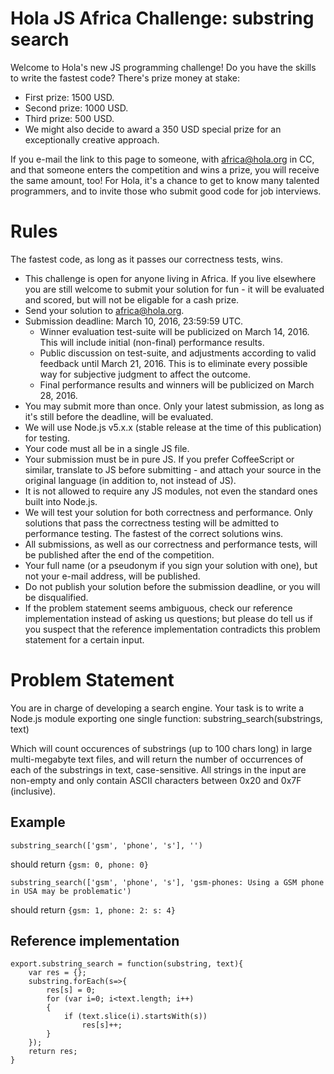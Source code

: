 # Hola JS Africa Challenge: substring search

Welcome to Hola's new JS programming challenge! Do you have the skills to write the fastest code? There's prize money at stake:

* First prize: 1500 USD.
* Second prize: 1000 USD.
* Third prize: 500 USD.
* We might also decide to award a 350 USD special prize for an exceptionally creative approach.

If you e-mail the link to this page to someone, with africa@hola.org in CC, and that someone enters the competition and wins a prize, you will receive the same amount, too!
For Hola, it's a chance to get to know many talented programmers, and to invite those who submit good code for job interviews.

# Rules

The fastest code, as long as it passes our correctness tests, wins.

* This challenge is open for anyone living in Africa.
  If you live elsewhere you are still
  welcome to submit your solution for fun - it will be evaluated and scored,
  but will not be eligable for a cash prize.
* Send your solution to africa@hola.org.
* Submission deadline: March 10, 2016, 23:59:59 UTC.
  * Winner evaluation test-suite will be publicized on March 14, 2016.
    This will include initial (non-final) performance results.
  * Public discussion on test-suite, and adjustments according to valid feedback until March 21, 2016.
    This is to eliminate every possible way for subjective judgment to affect the outcome.
  * Final performance results and winners will be publicized on March 28, 2016.
* You may submit more than once. Only your latest submission, as long as it's still before the deadline, will be evaluated.
* We will use Node.js v5.x.x (stable release at the time of this publication) for testing.
* Your code must all be in a single JS file.
* Your submission must be in pure JS. If you prefer CoffeeScript or similar, translate to JS before submitting -
  and attach your source in the original language (in addition to, not instead of JS).
* It is not allowed to require any JS modules, not even the standard ones built into Node.js.
* We will test your solution for both correctness and performance. Only solutions that pass the correctness
  testing will be admitted to performance testing. The fastest of the correct solutions wins.
* All submissions, as well as our correctness and performance tests, will be published after the end
  of the competition.
* Your full name (or a pseudonym if you sign your solution with one), but not your e-mail address,
  will be published.
* Do not publish your solution before the submission deadline, or you will be disqualified.
* If the problem statement seems ambiguous, check our reference implementation instead of asking
  us questions; but please do tell us if you suspect that the reference implementation
  contradicts this problem statement for a certain input.

# Problem Statement

You are in charge of developing a search engine. Your task is to write a Node.js module exporting one single function:
substring_search(substrings, text)

Which will count occurences of substrings (up to 100 chars long) in large multi-megabyte text files,
and will return the number of occurrences of each of the substrings in text, case-sensitive.
All strings in the input are non-empty and only contain ASCII characters between 0x20 and 0x7F (inclusive).

## Example
```
substring_search(['gsm', 'phone', 's'], '')
```
should return `{gsm: 0, phone: 0}`

```
substring_search(['gsm', 'phone', 's'], 'gsm-phones: Using a GSM phone in USA may be problematic')
```
should return `{gsm: 1, phone: 2: s: 4}`

## Reference implementation
```
export.substring_search = function(substring, text){
    var res = {};
    substring.forEach(s=>{
        res[s] = 0;
        for (var i=0; i<text.length; i++)
        {
            if (text.slice(i).startsWith(s))
                res[s]++;
        }
    });
    return res;
}
```
